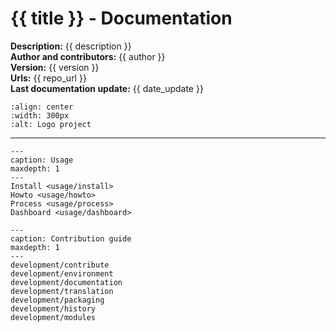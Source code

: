 # {{ title }} - Documentation

**Description:** {{ description }}  
**Author and contributors:** {{ author }}  
**Version:** {{ version }}  
**Urls:** {{ repo_url }}  
**Last documentation update:** {{ date_update }}


```{image} ./_static/src_gn2pg.png
:align: center
:width: 300px
:alt: Logo project
```

----

```{toctree}
---
caption: Usage
maxdepth: 1
---
Install <usage/install>
Howto <usage/howto>
Process <usage/process>
Dashboard <usage/dashboard>
```

```{toctree}
---
caption: Contribution guide
maxdepth: 1
---
development/contribute
development/environment
development/documentation
development/translation
development/packaging
development/history
development/modules
```
